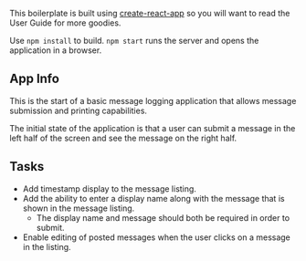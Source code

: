 This boilerplate is built using [create-react-app](https://github.com/facebook/create-react-app) so you will want to read the User Guide for more goodies.

Use `npm install` to build.
`npm start` runs the server and opens the application in a browser.

## App Info

This is the start of a basic message logging application that allows message submission and printing capabilities.

The initial state of the application is that a user can submit a message in the left half of the screen and see the message on the right half.

## Tasks

- Add timestamp display to the message listing.
- Add the ability to enter a display name along with the message that is shown in the message listing.
  - The display name and message should both be required in order to submit.
- Enable editing of posted messages when the user clicks on a message in the listing.

